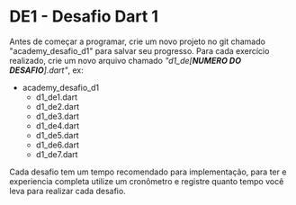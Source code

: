 # DE1 - Desafio Dart 1

Antes de começar a programar, crie um novo projeto no git chamado "academy_desafio_d1" para salvar seu progresso. Para
cada exercício realizado, crie um novo arquivo chamado _"d1_de[**NUMERO DO DESAFIO**].dart"_, ex:

- academy_desafio_d1
    - d1_de1.dart
    - d1_de2.dart
    - d1_de3.dart
    - d1_de4.dart
    - d1_de5.dart
    - d1_de6.dart
    - d1_de7.dart

Cada desafio tem um tempo recomendado para implementação, para ter e experiencia completa utilize um cronômetro e
registre quanto tempo você leva para realizar cada desafio.
